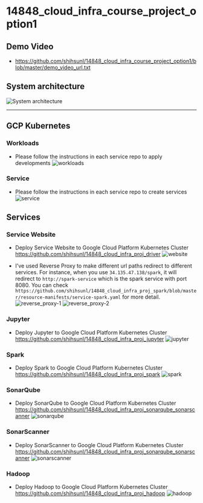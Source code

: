 # 14848_cloud_infra_course_project_option1

## Demo Video
- https://github.com/shihsunl/14848_cloud_infra_course_project_option1/blob/master/demo_video_url.txt

## System architecture
![System architecture](screenshot/system_architecture.png)

-------

## GCP Kubernetes
### Workloads
- Please follow the instructions in each service repo to apply developments
![workloads](screenshot/workloads.png)

### Service
- Please follow the instructions in each service repo to create services
![service](screenshot/service.png)

## Services
### Service Website
- Deploy Service Website to Google Cloud Platform Kubernetes Cluster
https://github.com/shihsunl/14848_cloud_infra_proj_driver
![website](screenshot/website.png)

- I've used Reverse Proxy to make different url paths redirect to different services. For instance, when you use `34.135.47.138/spark`, it will redirect to `http://spark-service` which is the spark service with port 8080. You can check `https://github.com/shihsunl/14848_cloud_infra_proj_spark/blob/master/resource-manifests/service-spark.yaml` for more detail.
![reverse_proxy-1](screenshot/reverse_proxy1.png)
![reverse_proxy-2](screenshot/reverse_proxy2.png)

### Jupyter
- Deploy Jupyter to Google Cloud Platform Kubernetes Cluster
https://github.com/shihsunl/14848_cloud_infra_proj_jupyter
![jupyter](screenshot/jupyter.png)

### Spark
- Deploy Spark to Google Cloud Platform Kubernetes Cluster
https://github.com/shihsunl/14848_cloud_infra_proj_spark
![spark](screenshot/spark.png)

### SonarQube
- Deploy SonarQube to Google Cloud Platform Kubernetes Cluster
https://github.com/shihsunl/14848_cloud_infra_proj_sonarqube_sonarscanner
![sonarqube](screenshot/sonarqube.png)

### SonarScanner
- Deploy SonarScanner to Google Cloud Platform Kubernetes Cluster
https://github.com/shihsunl/14848_cloud_infra_proj_sonarqube_sonarscanner
![sonarscanner](screenshot/sonarscanner.png)

### Hadoop
- Deploy Hadoop to Google Cloud Platform Kubernetes Cluster
https://github.com/shihsunl/14848_cloud_infra_proj_hadoop
![hadoop](screenshot/hadoop.png)
